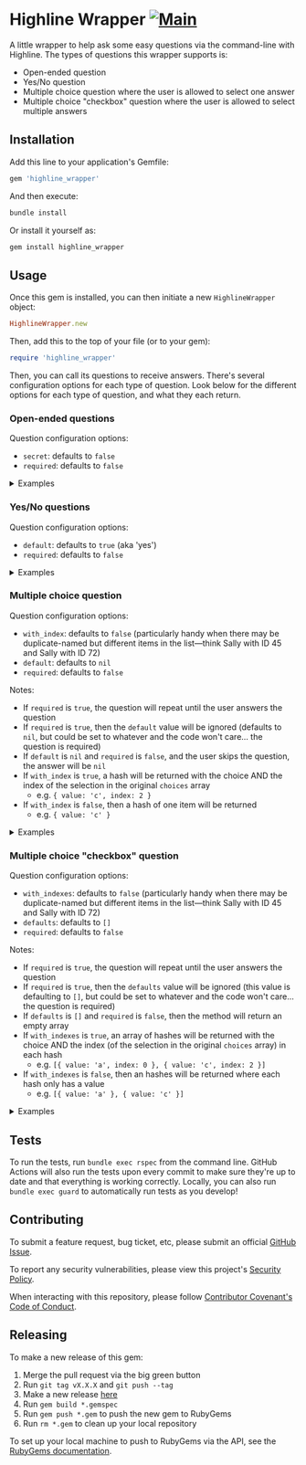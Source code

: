 # Highline Wrapper [![Main](https://github.com/emmahsax/highline_wrapper/actions/workflows/main.yml/badge.svg)](https://github.com/emmahsax/highline_wrapper/actions/workflows/main.yml)

A little wrapper to help ask some easy questions via the command-line with Highline. The types of questions this wrapper supports is:

* Open-ended question
* Yes/No question
* Multiple choice question where the user is allowed to select one answer
* Multiple choice "checkbox" question where the user is allowed to select multiple answers

## Installation

Add this line to your application's Gemfile:

```ruby
gem 'highline_wrapper'
```

And then execute:

```bash
bundle install
```

Or install it yourself as:

```bash
gem install highline_wrapper
```

## Usage

Once this gem is installed, you can then initiate a new `HighlineWrapper` object:

```ruby
HighlineWrapper.new
```

Then, add this to the top of your file (or to your gem):

```ruby
require 'highline_wrapper'
```

Then, you can call its questions to receive answers. There's several configuration options for each type of question. Look below for the different options for each type of question, and what they each return.

### Open-ended questions

Question configuration options:
* `secret`: defaults to `false`
* `required`: defaults to `false`

<details><summary>Examples</summary>

```ruby
> HighlineWrapper.new.ask('What is your favorite number?')
What is your favorite number?
four
=> "four"

> HighlineWrapper.new.ask('What is your favorite number?', {required: true})
What is your favorite number?

This question is required.

What is your favorite number?

This question is required.

What is your favorite number?
2
=> "2"

> HighlineWrapper.new.ask('What is your favorite color?')
What is your favorite color?

=> ""

> HighlineWrapper.new.ask('Please type your private token:', {secret: true})
Please type your private token?
****************
=> "MY-PRIVATE-TOKEN"

> HighlineWrapper.new.ask('What is your private token?', {secret: true, required: true})
What is your private token?

This question is required.

What is your private token?

This question is required.

What is your private token?

This question is required.

What is your private token?
****************
=> "MY-PRIVATE-TOKEN"
```

</details>

### Yes/No questions

Question configuration options:
* `default`: defaults to `true` (aka 'yes')
* `required`: defaults to `false`

<details><summary>Examples</summary>

```ruby
> HighlineWrapper.new.ask_yes_no('Do you like Ruby?')
Do you like Ruby?
no
=> false

> HighlineWrapper.new.ask_yes_no('Do you like Ruby?')
Do you like Ruby?
yes
=> true

> HighlineWrapper.new.ask_yes_no('Do you like Ruby?', {default: true})
Do you like Ruby?

=> true

> HighlineWrapper.new.ask_yes_no('Do you like Ruby?', {required: true})
Do you like Ruby?

This question is required.

Do you like Ruby?
No
=> false
```

</details>

### Multiple choice question

Question configuration options:
* `with_index`: defaults to `false` (particularly handy when there may be duplicate-named but different items in the list—think Sally with ID 45 and Sally with ID 72)
* `default`: defaults to `nil`
* `required`: defaults to `false`

Notes:
* If `required` is `true`, the question will repeat until the user answers the question
* If `required` is `true`, then the `default` value will be ignored (defaults to `nil`, but could be set to whatever and the code won't care... the question is required)
* If `default` is `nil` and `required` is `false`, and the user skips the question, the answer will be `nil`
* If `with_index` is `true`, a hash will be returned with the choice AND the index of the selection in the original `choices` array
  * e.g. `{ value: 'c', index: 2 }`
* If `with_index` is `false`, then a hash of one item will be returned
  * e.g. `{ value: 'c' }`

<details><summary>Examples</summary>

```ruby
> HighlineWrapper.new.ask_multiple_choice('What is your favorite number of these?', ['one', 'two', 'three'])
What is your favorite number of these?
1. one
2. two
3. three
2
=> {:value=>"two"}

> HighlineWrapper.new.ask_multiple_choice('What is your favorite number of these?', ['one', 'two', 'three'], {with_index: true})
What is your favorite number of these?
1. one
2. two
3. three
2
=> {:value=>"two", :index=>1}

> HighlineWrapper.new.ask_multiple_choice('What is your favorite number of these?', ['one', 'two', 'three'], {with_index: true, default: 'one'})
What is your favorite number of these?
1. one
2. two
3. three

=> {:value=>"one", :index=>0}

> HighlineWrapper.new.ask_multiple_choice('What is your favorite number of these?', ['one', 'two', 'three'], {default: 'three', required: true})
What is your favorite number of these?
1. one
2. two
3. three

This question is required.

What is your favorite number of these?
1. one
2. two
3. three

This question is required.

What is your favorite number of these?
1. one
2. two
3. three
2
=> {:value=>"two"}

> HighlineWrapper.new.ask_multiple_choice('What is your favorite number of these?', ['one', 'two', 'three'], {default: nil})
What is your favorite number of these?
1. one
2. two
3. three

=> nil

> HighlineWrapper.new.ask_multiple_choice('What is your favorite number of these?', ['one', 'two', 'three'], {default: nil, with_index: true})
What is your favorite number of these?
1. one
2. two
3. three

=> nil
```

</details>

### Multiple choice "checkbox" question

Question configuration options:
* `with_indexes`: defaults to `false` (particularly handy when there may be duplicate-named but different items in the list—think Sally with ID 45 and Sally with ID 72)
* `defaults`: defaults to `[]`
* `required`: defaults to `false`

Notes:
* If `required` is `true`, the question will repeat until the user answers the question
* If `required` is `true`, then the `defaults` value will be ignored (this value is defaulting to `[]`, but could be set to whatever and the code won't care... the question is required)
* If `defaults` is `[]` and `required` is `false`, then the method will return an empty array
* If `with_indexes` is `true`, an array of hashes will be returned with the choice AND the index (of the selection in the original `choices` array) in each hash
  * e.g. `[{ value: 'a', index: 0 }, { value: 'c', index: 2 }]`
* If `with_indexes` is `false`, then an hashes will be returned where each hash only has a value
  * e.g. `[{ value: 'a' }, { value: 'c' }]`

<details><summary>Examples</summary>

```ruby
> HighlineWrapper.new.ask_checkbox("What are your favorite numbers of these?", ['one', 'two','three'])
What are your favorite numbers of these?
1. one
2. two
3. three
1, 3
=> [{:value=>"one"}, {:value=>"three"}]

> HighlineWrapper.new.ask_checkbox("What are your favorite numbers of these?", ['one', 'two','three'], {with_indexes: true})
What are your favorite numbers of these?
1. one
2. two
3. three
1, 3
=> [{:value=>"one", :index=>0}, {:value=>"three", :index=>2}]

> HighlineWrapper.new.ask_checkbox("What are your favorite numbers of these?", ['one', 'two','three'], {defaults: ['two', 'three']})
What are your favorite numbers of these?
1. one
2. two
3. three

=> [{:value=>"two"}, {:value=>"three"}]

> HighlineWrapper.new.ask_checkbox("What are your favorite numbers of these?", ['one', 'two','three'], {required: true, with_indexes: true})
What are your favorite numbers of these?
1. one
2. two
3. three

This question is required.

What are your favorite numbers of these?
1. one
2. two
3. three
2
=> [{:value=>"two", :index=>1}]

> HighlineWrapper.new.ask_checkbox("What are your favorite numbers of these?", ['one', 'two','three'], {required: true, with_indexes: false})
What are your favorite numbers of these?
1. one
2. two
3. three

This question is required.

What are your favorite numbers of these?
1. one
2. two
3. three
1
=> [{:value=>"one"}]

> HighlineWrapper.new.ask_checkbox("What are your favorite numbers of these?", ['one', 'two','three'], {defaults: []})
What are your favorite numbers of these?
1. one
2. two
3. three

=> []

> HighlineWrapper.new.ask_checkbox("What are your favorite numbers of these?", ['one', 'two','three'], {defaults: [], with_indexes: true})
What are your favorite numbers of these?
1. one
2. two
3. three

=> []
```

</details>

## Tests

To run the tests, run `bundle exec rspec` from the command line. GitHub Actions will also run the tests upon every commit to make sure they're up to date and that everything is working correctly. Locally, you can also run `bundle exec guard` to automatically run tests as you develop!

## Contributing

To submit a feature request, bug ticket, etc, please submit an official [GitHub Issue](https://github.com/emmahsax/highline_wrapper/issues/new).

To report any security vulnerabilities, please view this project's [Security Policy](https://github.com/emmahsax/highline_wrapper/security/policy).

When interacting with this repository, please follow [Contributor Covenant's Code of Conduct](https://contributor-covenant.org).

## Releasing

To make a new release of this gem:

1. Merge the pull request via the big green button
2. Run `git tag vX.X.X` and `git push --tag`
3. Make a new release [here](https://github.com/emmahsax/highline_wrapper/releases/new)
4. Run `gem build *.gemspec`
5. Run `gem push *.gem` to push the new gem to RubyGems
6. Run `rm *.gem` to clean up your local repository

To set up your local machine to push to RubyGems via the API, see the [RubyGems documentation](https://guides.rubygems.org/publishing/#publishing-to-rubygemsorg).
